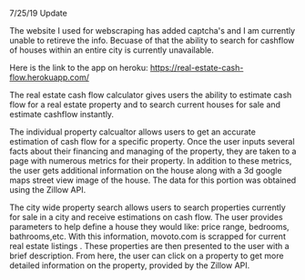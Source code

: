 7/25/19 Update

The website I used for webscraping has added captcha's and I am currently unable to retireve the info.
Becuase of that the ability to search for cashflow of houses within an entire city is currently unavailable.

Here is the link to the app on heroku: https://real-estate-cash-flow.herokuapp.com/

The real estate cash flow calculator gives users the ability to estimate cash flow for a real estate property and to search
current houses for sale and estimate cashflow instantly.

The individual property calcualtor allows users to get an accurate estimation of cash flow for a specific property. Once the user inputs
several facts about their financing and managing of the property, they are taken to a page with numerous metrics for their property. 
In addition to these metrics, the user gets additional information on the house along with a 3d google maps street view image of the house.
The data for this portion was obtained using the Zillow API.

The city wide property search allows users to search properties currently for sale in a city and receive estimations on cash flow. 
The user provides parameters to help define a house they would like: price range, bedrooms, bathrooms,etc. With this information, 
movoto.com is scrapped for current real estate listings . These properties are then presented to the user with a brief
description. From here, the user can click on a property to get more detailed information on the property, provided by the Zillow API.
